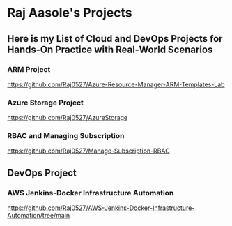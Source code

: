 # Raj Aasole's Projects

## Here is my List of Cloud and DevOps Projects for Hands-On Practice with Real-World Scenarios

### ARM Project
https://github.com/Raj0527/Azure-Resource-Manager-ARM-Templates-Lab

### Azure Storage Project
https://github.com/Raj0527/AzureStorage

### RBAC and Managing Subscription

https://github.com/Raj0527/Manage-Subscription-RBAC

## DevOps Project
### AWS Jenkins-Docker Infrastructure Automation
https://github.com/Raj0527/AWS-Jenkins-Docker-Infrastructure-Automation/tree/main
